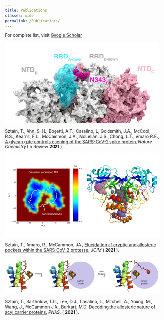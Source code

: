 ```yaml
---
title: Publications
classes: wide
permalink: /Publications/
---
```


For complete list, visit [Google Scholar](https://scholar.google.com/citations?user=86MMLgIAAAAJ&hl=en)

<img src="/assets/images/spike.gif" width="500">

Sztain, T., Ahn, S-H., Bogetti, A.T., Casalino, L, Goldsmith, J.A., McCool, R.S., Kearns, F.L., McCammon, J.A., McLellan, J.S., Chong,  L.T., Amaro R.E., [A glycan gate controls opening of the SARS-CoV-2 spike protein.](https://www.biorxiv.org/content/10.1101/2021.02.15.431212v2.full) <i> Nature Chemistry </i> (In Review <b> 2021 </b>)

<img src="/assets/images/protease.png" width="600">

Sztain, T., Amaro, R., McCammon, JA., [Elucidation of cryptic and allosteric pockets within the SARS-CoV-2 protease.](https://pubs.acs.org/doi/abs/10.1021/acs.jcim.1c00140) <i> JCIM </i>(<b> 2021 </b>).

<img src="/assets/images/allostery.png" width="900">

Sztain, T., Bartholow, T.G., Lee, D.J., Casalino, L., Mitchell, A., Young, M., Wang, J., McCammon J.A., Burkart, M.D. [Decoding the allosteric nature of acyl carrier proteins.](https://www.pnas.org/content/118/16/e2025597118)<i> PNAS.</i> (<b> 2021 </b>).

[jekyll-organization]: https://github.com/jekyll
